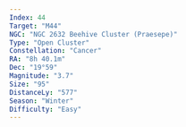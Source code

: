 ```yaml
---
Index: 44
Target: "M44"
NGC: "NGC 2632 Beehive Cluster (Praesepe)"
Type: "Open Cluster"
Constellation: "Cancer"
RA: "8h 40.1m"
Dec: "19°59"
Magnitude: "3.7"
Size: "95"
DistanceLy: "577"
Season: "Winter"
Difficulty: "Easy"
---
```

